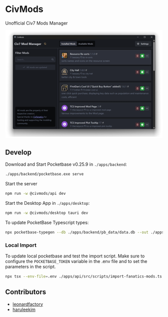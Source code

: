 # CivMods

Unofficial Civ7 Mods Manager

![CivMods](./apps/api/public/screen-background.png)

## Develop

Download and Start Pocketbase v0.25.9 in `./apps/backend`:

```bash
./apps/backend/pocketbase.exe serve
```

Start the server

```bash
npm run -w @civmods/api dev
```

Start the Desktop App in `./apps/desktop`:

```bash
npm run -w @civmods/desktop tauri dev
```

To update PocketBase Typescript types:

```bash
npx pocketbase-typegen --db ./apps/backend/pb_data/data.db --out ./apps/desktop/src/pocketbase-types.ts
```

### Local Import

To update local pocketbase and test the import script. Make sure to configure
the `POCKETBASE_TOKEN` variable in the .env file and to set the parameters in the
script.

```bash
npx tsx --env-file=.env ./apps/api/src/scripts/import-fanatics-mods.ts
```

## Contributors

- [leonardfactory](https://github.com/rockfactory)
- [haruleekim](https://github.com/haruleekim)
